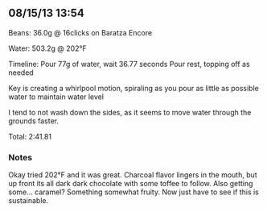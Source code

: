## 08/15/13 13:54 ##

Beans: 36.0g @ 16clicks on Baratza Encore

Water: 503.2g @ 202°F

Timeline:
Pour 77g of water, wait 36.77 seconds
Pour rest, topping off as needed

Key is creating a whirlpool motion, spiraling as you pour as little as possible
water to maintain water level

I tend to not wash down the sides, as it seems to move water through the
grounds faster.

Total: 2:41.81

### Notes ###

Okay tried 202°F and it was great. Charcoal flavor lingers in the mouth, but up
front its all dark dark chocolate with some toffee to follow. Also getting
some... caramel? Something somewhat fruity. Now just have to see if this is
sustainable.
